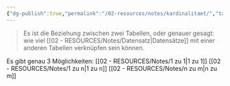 ```yaml
---
{"dg-publish":true,"permalink":"/02-resources/notes/kardinalitaet/","tags":["ausbildung/gfn/ap1","ausbildung/gfn/ap2","informatik/datenbank"],"noteIcon":"","updated":"2025-09-27T01:32:43.000+02:00"}
---
```


> Es ist die Beziehung zwischen zwei Tabellen, oder genauer gesagt: wie viel [[02 - RESOURCES/Notes/Datensatz\|Datensätze]] mit einer anderen Tabellen verknüpfen sein können.

Es gibt genau 3 Möglichkeiten:
[[02 - RESOURCES/Notes/1 zu 1\|1 zu 1]]
[[02 - RESOURCES/Notes/1 zu n\|1 zu n]]
[[02 - RESOURCES/Notes/n zu m\|n zu m]]